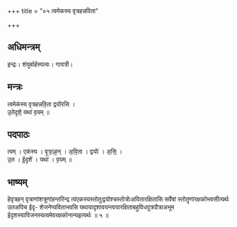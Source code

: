 +++
title = "०५ त्वमेकस्य वृत्रहन्नविता"

+++
## अधिमन्त्रम्
इन्द्रः। शंयुर्बार्हस्पत्यः। गायत्री।

## मन्त्रः
त्वमेक॑स्य वृत्रहन्नवि॒ता द्वयो॑रसि ।  
उ॒तेदृशे॒ यथा॑ व॒यम् ॥

## पदपाठः
त्वम् । एक॑स्य । वृ॒त्र॒ऽह॒न् । अ॒वि॒ता । द्वयोः॑ । अ॒सि॒ ।  
उ॒त । ई॒दृशे॑ । यथा॑ । व॒यम् ॥

## भाष्यम्
हेवृत्रहन् वृत्राणांशत्रूणांहन्तरिन्द्र त्वंएकस्यस्तोतुःद्वयोश्चस्तोत्रोःअवितारक्षितासि सर्वेषां स्तोतॄणांरक्षकोभवसीत्यर्थः उतअपिच ईदृ- शेजनेप्यविताभवसि यथायादृशावयन्त्वयारक्षिताबहुविधपुत्रपौत्राअभूम ईदृशस्यापिजनस्यत्वमेवरक्षकोनान्यइत्यर्थः ॥ ५ ॥